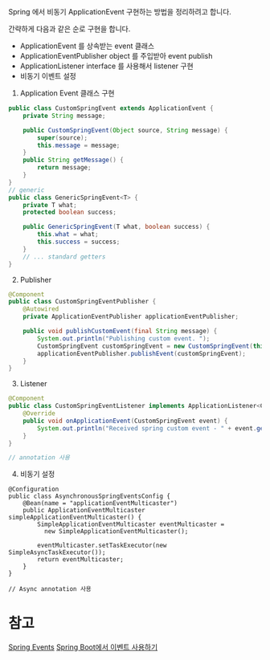 
Spring 에서 비동기 ApplicationEvent 구현하는 방법을 정리하려고 합니다.

간략하게 다음과 같은 순로 구현을 합니다.
- ApplicationEvent 를 상속받는 event 클래스
- ApplicationEventPublisher object 를 주입받아 event publish
- ApplicationListener interface 를 사용해서 listener 구현
- 비동기 이벤트 설정


1. Application Event 클래스 구현 
```java
public class CustomSpringEvent extends ApplicationEvent {
    private String message;

    public CustomSpringEvent(Object source, String message) {
        super(source);
        this.message = message;
    }
    public String getMessage() {
        return message;
    }
}
// generic
public class GenericSpringEvent<T> {
    private T what;
    protected boolean success;

    public GenericSpringEvent(T what, boolean success) {
        this.what = what;
        this.success = success;
    }
    // ... standard getters
}
```

2. Publisher
```java
@Component
public class CustomSpringEventPublisher {
    @Autowired
    private ApplicationEventPublisher applicationEventPublisher;

    public void publishCustomEvent(final String message) {
        System.out.println("Publishing custom event. ");
        CustomSpringEvent customSpringEvent = new CustomSpringEvent(this, message);
        applicationEventPublisher.publishEvent(customSpringEvent);
    }
}
```

3. Listener
```java
@Component
public class CustomSpringEventListener implements ApplicationListener<CustomSpringEvent> {
    @Override
    public void onApplicationEvent(CustomSpringEvent event) {
        System.out.println("Received spring custom event - " + event.getMessage());
    }
}

// annotation 사용
```

4. 비동기 설정
```
@Configuration
public class AsynchronousSpringEventsConfig {
    @Bean(name = "applicationEventMulticaster")
    public ApplicationEventMulticaster simpleApplicationEventMulticaster() {
        SimpleApplicationEventMulticaster eventMulticaster =
          new SimpleApplicationEventMulticaster();
        
        eventMulticaster.setTaskExecutor(new SimpleAsyncTaskExecutor());
        return eventMulticaster;
    }
}

// Async annotation 사용
```


# 참고
[Spring Events](https://www.baeldung.com/spring-events)
[Spring Boot에서 이벤트 사용하기](https://shinsunyoung.tistory.com/88)